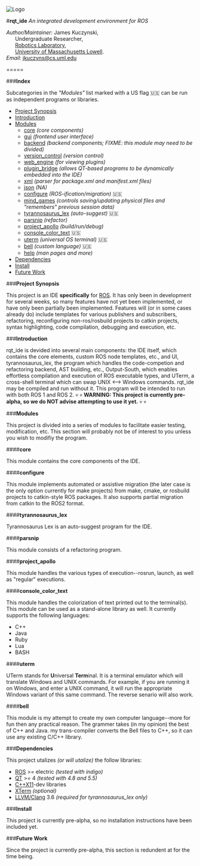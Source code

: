 ![Logo](https://github.com/DeepBlue14/rqt_ide/blob/master/ide/res/images/icon.jpg)

#**rqt_ide**
*An integrated development environment for ROS*

*Author/Maintainer:* James Kuczynski,  
&nbsp;&nbsp;&nbsp;&nbsp;&nbsp;&nbsp;Undergraduate Researcher,  
&nbsp;&nbsp;&nbsp;&nbsp;&nbsp;&nbsp;[Robotics Laboratory][1],  
&nbsp;&nbsp;&nbsp;&nbsp;&nbsp;&nbsp;[University of Massachusetts Lowell][2].  
*Email:* jkuczyns@cs.uml.edu

=====

###**Index**

Subcategories in the *"Modules"* list marked with a US flag :us: can be run as independent programs or libraries.

- [Project Synopsis](#project-synopsis)
- [Introduction](#introduction)
- [Modules](#modules)
  - [core](#core) *(core components)*
  - [gui](#gui) *(frontend user interface)*
  - [backend](#backend) *(backend components; FIXME: this module may need to be divided)*
  - [version_control](#version-control) *(version control)*
  - [web_engine](#web-engine) *(for viewing plugins)*
  - [plugin_bridge](#plugin-bridge) *(allows QT-based programs to be dynamically embedded into the IDE)*
  - [xml](#xml) *(parser for package.xml and manifest.xml files)*
  - [json](#json) *(NA)*
  - [configure](#configure) *(ROS-ification/migration)* :us:
  - [mind_games](#mind-games) *(controls saving/updating physical files and "remembers" previous session data)*
  - [tyrannosaurus_lex](#tyrannosaurus_lex) *(auto-suggest)* :us:
  - [parsnip](#parsnip) *(refactor)*
  - [project_apollo](#project_apollo) *(build/run/debug)*
  - [console_color_text](#console-color-text) :us:
  - [uterm](#uterm) *(universal OS terminal)* :us:
  - [bell](#bell) *(custom language)* :us:
  - [help](#help) *(man pages and more)*
- [Dependencies](#dependencies)
- [Install](#install)
- [Future Work](#future-work)

###**Project Synopsis**

This project is an IDE **specifically** for [ROS][3].  It has only been in development for several weeks, so many features have not yet been implemented, or have only been partially been implemented.  Features will (or in some cases already do) include templates for various publishers and subscribers, refactoring, reconfiguring non-ros/rosbuild projects to catkin projects, syntax highlighting, code compilation, debugging and execution, etc.


###**Introduction**

rqt_ide is devided into several main components: the IDE itself, which contains the core elements, custom ROS node templates, etc., and UI, tyrannosaurus_lex, the program which handles the code-competion and refactoring backend, AST building, etc., Output-South, which enables effortless compilation and execution of ROS executable types, and UTerm, a cross-shell terminal which can swap UNIX <--> Windows commands.  rqt_ide may be compiled and run without it.  This program will be intended to run with both ROS 1 and ROS 2.
:skull: :skull: **WARNING: This project is currently pre-alpha, so we do NOT advise attempting to use it yet.** :skull: :skull:


###**Modules**

This project is divided into a series of modules to facilitate easier testing, modification, etc.  This section will probably not be of interest to you unless you wish to modifiy the program.


####**core**

This module contains the core components of the IDE.


####**configure**

This module implements automated or assistive migration (the later case is the only option currently for make projects) from make, cmake, or rosbuild projects to catkin-style ROS packages.  It also supports partial migration from catkin to the ROS2 format.


####**tyrannosaurus_lex**

Tyrannosaurus Lex is an auto-suggest program for the IDE.


####**parsnip**

This module consists of a refactoring program.


####**project_apollo**

This module handles the various types of execution--rosrun, launch, as well as "regular" executions.


####**console_color_text**

This module handles the colorization of text printed out to the terminal(s).  This module can be used as a stand-alone library as well.  It currently supports the following languages:
- C++
- Java
- Ruby
- Lua
- BASH


####**uterm**

UTerm stands for **U**niversal **Term**inal.  It is a terminal emulator which will translate Windows and UNIX commands.  For example, if you are running it on Windows, and enter a UNIX command, it will run the appropriate Windows variant of this same command.  The reverse senario will also work.


####**bell**

This module is my attempt to create my own computer language--more for fun then any practical reason.  The grammer takes (in my opinion) the best of C++ and Java.  my trans-compiler converts the Bell files to C++, so it can use any existing C/C++ library.


###**Dependencies**

This project utalizes *(or will utalize)* the follow libraries:
- [ROS][3] >= electric *(tested with indigo)*
- [QT][4] >= 4 *(tested with 4.8 and 5.5)*
- [C++X11][5]-dev libraries
- [XTerm][6] *(optional)*
- [LLVM/Clang][7] 3.6 *(required for tyrannosaurus_lex only)*


###**Install**

This project is currently pre-alpha, so no installation instructions have been included yet.


###**Future Work**

Since the project is currently pre-alpha, this section is redundent at for the time being.


<!--links-->

[1]: http://robotics.cs.uml.edu/
[2]: http://www.uml.edu/
[3]: http://www.ros.org/
[4]: http://www.qt.io/
[5]: http://en.wikipedia.org/wiki/C%2B%2B11
[6]: http://invisible-island.net/xterm/
[7]: http://llvm.org/

